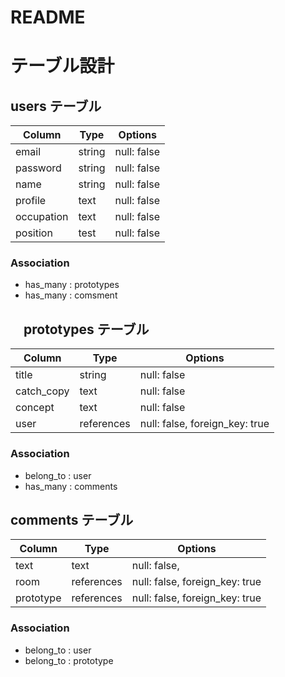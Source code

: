 # README

# テーブル設計

## users テーブル

| Column     | Type   | Options     |
| ---------- | ------ | ----------- |
| email      | string | null: false |
| password   | string | null: false |
| name       | string | null: false |
| profile    | text   | null: false |
| occupation | text   | null: false |
| position   | test   | null: false |

### Association

- has_many : prototypes
- has_many : comsment


## 　prototypes テーブル

| Column     | Type       | Options                        |
| ---------- | ---------- | ------------------------------ |
| title      | string     | null: false                    |
| catch_copy | text       | null: false                    |
| concept    | text       | null: false                    |
| user       | references | null: false, foreign_key: true |

### Association

- belong_to : user
- has_many : comments


## comments テーブル

| Column    | Type       | Options                        |
| --------- | ---------- | ------------------------------ |
| text      | text       | null: false,                   |
| room      | references | null: false, foreign_key: true |
| prototype | references | null: false, foreign_key: true |

### Association

- belong_to : user
- belong_to : prototype




